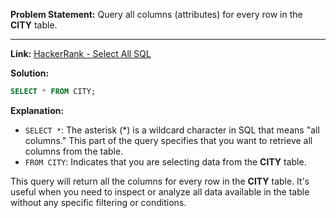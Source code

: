 **Problem Statement:**
Query all columns (attributes) for every row in the **CITY** table.

---

**Link:** [HackerRank - Select All SQL](https://www.hackerrank.com/challenges/select-all-sql/problem)

**Solution:**

```sql
SELECT * FROM CITY;
```

**Explanation:**

- `SELECT *`: The asterisk (*) is a wildcard character in SQL that means "all columns." This part of the query specifies that you want to retrieve all columns from the table.
- `FROM CITY`: Indicates that you are selecting data from the **CITY** table.

This query will return all the columns for every row in the **CITY** table. It's useful when you need to inspect or analyze all data available in the table without any specific filtering or conditions.
